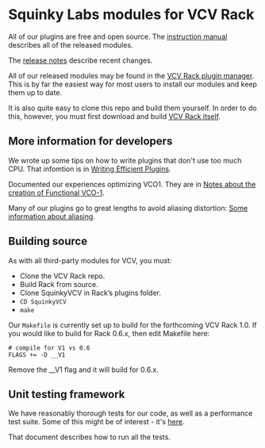 # Squinky Labs modules for VCV Rack

All of our plugins are free and open source. The [instruction manual](booty-shifter.md) describes all of the released modules.

The [release notes](release-notes.md) describe recent changes.

All of our released modules may be found in the [VCV Rack plugin manager](https://vcvrack.com/plugins.html). This is by far the easiest way for most users to install our modules and keep them up to date.

It is also quite easy to clone this repo and build them yourself. In order to do this, however, you must first download and build [VCV Rack itself](https://github.com/VCVRack/Rack).

## More information for developers

We wrote up some tips on how to write plugins that don't use too much CPU. That infomtion is in [Writing Efficient Plugins](efficient-plugins.md).

Documented our experiences optimizing VCO1. They are in [Notes about the creation of Functional VCO-1](vco-optimization.md).

Many of our plugins go to great lengths to avoid aliasing distortion: [Some information about aliasing](aliasing.md).

## Building source

As with all third-party modules for VCV, you must:

* Clone the VCV Rack repo.
* Build Rack from source.
* Clone SquinkyVCV in Rack’s plugins folder.
* `CD SquinkyVCV`
* `make`

Our `Makefile` is currently set up to build for the forthcoming VCV Rack 1.0. If you would like to build for Rack 0.6.x, then edit Makefile here:

```make
# compile for V1 vs 0.6
FLAGS += -D __V1
```

Remove the __V1 flag and it will build for 0.6.x.

## Unit testing framework

We have reasonably thorough tests for our code, as well as a performance test suite. Some of this might be of interest - it's [here](unit-test.md).

That document describes how to run all the tests.